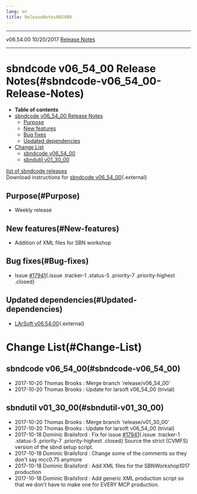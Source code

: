 ```yaml
---
lang: en
title: ReleaseNotes065400
---
```


  ----------- ------------ -- -- ------------------------------------------------------
  v06.54.00   10/20/2017         [Release Notes](ReleaseNotes065400.html)
  ----------- ------------ -- -- ------------------------------------------------------



sbndcode v06\_54\_00 Release Notes(#sbndcode-v06_54_00-Release-Notes)
======================================================================================

-   **Table of contents**
-   [sbndcode v06\_54\_00 Release
    Notes](#sbndcode-v06_54_00-Release-Notes)
    -   [Purpose](#Purpose)
    -   [New features](#New-features)
    -   [Bug fixes](#Bug-fixes)
    -   [Updated dependencies](#Updated-dependencies)
-   [Change List](#Change-List)
    -   [sbndcode v06\_54\_00](#sbndcode-v06_54_00)
    -   [sbndutil v01\_30\_00](#sbndutil-v01_30_00)

[list of sbndcode
releases](List_of_SBND_code_releases.html)\
Download instructions for [sbndcode
v06\_54\_00](http://scisoft.fnal.gov/scisoft/bundles/sbnd/v06_54_00/sbndcode-v06_54_00.html){.external}



Purpose(#Purpose)
----------------------------------

-   Weekly release



New features(#New-features)
--------------------------------------------

-   Addition of XML files for SBN workshop



Bug fixes(#Bug-fixes)
--------------------------------------

-   Issue
    [\#17941](/redmine/issues/17941 "Bug: Project.py lar jobs fail to process on the grid due to 'lar' command missing (Closed)"){.issue
    .tracker-1 .status-5 .priority-7 .priority-highest .closed}



Updated dependencies(#Updated-dependencies)
------------------------------------------------------------

-   [LArSoft
    v06.54.00](https://cdcvs.fnal.gov/redmine/projects/larsoft/wiki/ReleaseNotes065400){.external}



Change List(#Change-List)
==========================================



sbndcode v06\_54\_00(#sbndcode-v06_54_00)
----------------------------------------------------------

-   2017-10-20 Thomas Brooks : Merge branch \'release/v06\_54\_00\'
-   2017-10-20 Thomas Brooks : Update for larsoft v06\_54\_00 (trivial)



sbndutil v01\_30\_00(#sbndutil-v01_30_00)
----------------------------------------------------------

-   2017-10-20 Thomas Brooks : Merge branch \'release/v01\_30\_00\'
-   2017-10-20 Thomas Brooks : Update for larsoft v06\_54\_00 (trivial)
-   2017-10-18 Dominic Brailsford : Fix for issue
    [\#17941](/redmine/issues/17941 "Bug: Project.py lar jobs fail to process on the grid due to 'lar' command missing (Closed)"){.issue
    .tracker-1 .status-5 .priority-7 .priority-highest .closed} Source
    the strict (CVMFS) version of the sbnd setup script.
-   2017-10-18 Dominic Brailsford : Change some of the comments so they
    don\'t say mcc0.75 anymore
-   2017-10-18 Dominic Brailsford : Add XML files for the
    SBNWorkshop1017 production
-   2017-10-18 Dominic Brailsford : Add generic XML production script so
    that we don\'t have to make one for EVERY MCP production.
